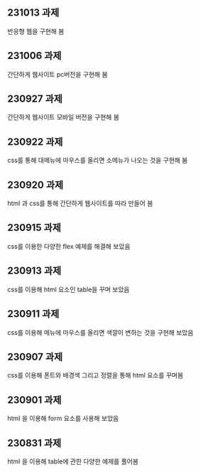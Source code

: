 ## 231013 과제 ##

반응형 웹을 구현해 봄

## 231006 과제 ##

간단하게 웹사이트 pc버전을 구현해 봄

## 230927 과제 ##

간단하게 웹사이트 모바일 버전을 구현해 봄

## 230922 과제 ##

css를 통해 대메뉴에 마우스를 올리면 소메뉴가 나오는 것을 구현해 봄

## 230920 과제 ##

html 과 css를 통해 간단하게 웹사이트를 따라 만들어 봄

## 230915 과제 ##

css를 이용한 다양한 flex 예제를 해결해 보았음 

## 230913 과제 ##

css를 이용해 html 요소인 table을 꾸며 보았음

## 230911 과제 ##

css를 이용해 메뉴에 마우스를 올리면 색깔이 변하는 것을 구현해 보았음

## 230907 과제 ##

css를 이용해  폰트와 배경색 그리고 정렬을 통해 html 요소를 꾸며봄

## 230901 과제 ##

html 을 이용해 form 요소를 사용해 보았음

## 230831 과제 ##

html 을 이용해 table에 관한 다양한 예제를 풀어봄 



